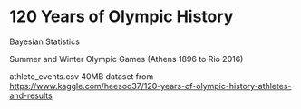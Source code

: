 # 120 Years of Olympic History

Bayesian Statistics

Summer and Winter Olympic Games (Athens 1896 to Rio 2016) 

athlete_events.csv 40MB dataset from https://www.kaggle.com/heesoo37/120-years-of-olympic-history-athletes-and-results
